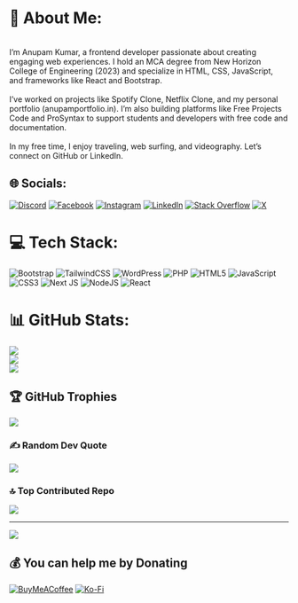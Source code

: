 # 💫 About Me:
<br>I’m Anupam Kumar, a frontend developer passionate about creating engaging web experiences. I hold an MCA degree from New Horizon College of Engineering (2023) and specialize in HTML, CSS, JavaScript, and frameworks like React and Bootstrap.<br><br>I’ve worked on projects like Spotify Clone, Netflix Clone, and my personal portfolio (anupamportfolio.in). I’m also building platforms like Free Projects Code and ProSyntax to support students and developers with free code and documentation.<br><br>In my free time, I enjoy traveling, web surfing, and videography. Let’s connect on GitHub or LinkedIn.


## 🌐 Socials:
[![Discord](https://img.shields.io/badge/Discord-%237289DA.svg?logo=discord&logoColor=white)](https://discord.gg/anupamsrv) [![Facebook](https://img.shields.io/badge/Facebook-%231877F2.svg?logo=Facebook&logoColor=white)](https://facebook.com/anupamsrv) [![Instagram](https://img.shields.io/badge/Instagram-%23E4405F.svg?logo=Instagram&logoColor=white)](https://instagram.com/anupamsrv) [![LinkedIn](https://img.shields.io/badge/LinkedIn-%230077B5.svg?logo=linkedin&logoColor=white)](https://linkedin.com/in/anupamsrv) [![Stack Overflow](https://img.shields.io/badge/-Stackoverflow-FE7A16?logo=stack-overflow&logoColor=white)](https://stackoverflow.com/users/user:19762736) [![X](https://img.shields.io/badge/X-black.svg?logo=X&logoColor=white)](https://x.com/anupamsrv) 

# 💻 Tech Stack:
![Bootstrap](https://img.shields.io/badge/bootstrap-%238511FA.svg?style=for-the-badge&logo=bootstrap&logoColor=white) ![TailwindCSS](https://img.shields.io/badge/tailwindcss-%2338B2AC.svg?style=for-the-badge&logo=tailwind-css&logoColor=white) ![WordPress](https://img.shields.io/badge/WordPress-%23117AC9.svg?style=for-the-badge&logo=WordPress&logoColor=white) ![PHP](https://img.shields.io/badge/php-%23777BB4.svg?style=for-the-badge&logo=php&logoColor=white) ![HTML5](https://img.shields.io/badge/html5-%23E34F26.svg?style=for-the-badge&logo=html5&logoColor=white) ![JavaScript](https://img.shields.io/badge/javascript-%23323330.svg?style=for-the-badge&logo=javascript&logoColor=%23F7DF1E) ![CSS3](https://img.shields.io/badge/css3-%231572B6.svg?style=for-the-badge&logo=css3&logoColor=white) ![Next JS](https://img.shields.io/badge/Next-black?style=for-the-badge&logo=next.js&logoColor=white) ![NodeJS](https://img.shields.io/badge/node.js-6DA55F?style=for-the-badge&logo=node.js&logoColor=white) ![React](https://img.shields.io/badge/react-%2320232a.svg?style=for-the-badge&logo=react&logoColor=%2361DAFB)
# 📊 GitHub Stats:
![](https://github-readme-stats.vercel.app/api?username=anupamsrv&theme=dark&hide_border=false&include_all_commits=true&count_private=true)<br/>
![](https://github-readme-streak-stats.herokuapp.com/?user=anupamsrv&theme=dark&hide_border=false)<br/>
![](https://github-readme-stats.vercel.app/api/top-langs/?username=anupamsrv&theme=dark&hide_border=false&include_all_commits=true&count_private=true&layout=compact)

## 🏆 GitHub Trophies
![](https://github-profile-trophy.vercel.app/?username=anupamsrv&theme=radical&no-frame=true&no-bg=false&margin-w=4)

### ✍️ Random Dev Quote
![](https://quotes-github-readme.vercel.app/api?type=horizontal&theme=radical)

### 🔝 Top Contributed Repo
![](https://github-contributor-stats.vercel.app/api?username=anupamsrv&limit=5&theme=dark&combine_all_yearly_contributions=true)

---
[![](https://visitcount.itsvg.in/api?id=anupamsrv&icon=2&color=0)](https://visitcount.itsvg.in)

  ## 💰 You can help me by Donating
  [![BuyMeACoffee](https://img.shields.io/badge/Buy%20Me%20a%20Coffee-ffdd00?style=for-the-badge&logo=buy-me-a-coffee&logoColor=black)](https://buymeacoffee.com/https://buymeacoffee.com/anupamsrv) [![Ko-Fi](https://img.shields.io/badge/Ko--fi-F16061?style=for-the-badge&logo=ko-fi&logoColor=white)](https://ko-fi.com/https://ko-fi.com/anupamsrv) 
